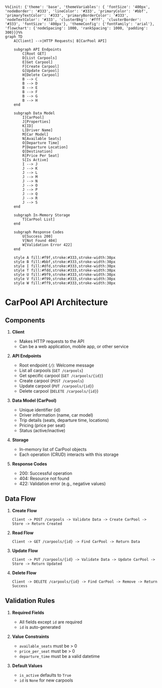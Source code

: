 ```mermaid
%%{init: {'theme': 'base', 'themeVariables': { 'fontSize': '400px', 'nodeBorder': '#333', 'lineColor': '#333', 'primaryColor': '#bbf', 'primaryTextColor': '#333', 'primaryBorderColor': '#333', 'nodeTextColor': '#333', 'clusterBkg': '#fff', 'clusterBorder': '#333', 'fontSize': '400px'}, 'themeConfig': {'fontFamily': 'arial'}, 'flowchart': {'nodeSpacing': 1000, 'rankSpacing': 1000, 'padding': 300}}}%%
graph TD
    A[Client] -->|HTTP Requests| B[CarPool API]
    
    subgraph API Endpoints
        C[Root GET]
        D[List Carpools]
        E[Get Carpool]
        F[Create Carpool]
        G[Update Carpool]
        H[Delete Carpool]
        B --> C
        B --> D
        B --> E
        B --> F
        B --> G
        B --> H
    end

    subgraph Data Model
        I[CarPool]
        J[Properties]
        K[ID]
        L[Driver Name]
        M[Car Model]
        N[Available Seats]
        O[Departure Time]
        P[Departure Location]
        Q[Destination]
        R[Price Per Seat]
        S[Is Active]
        I --> J
        J --> K
        J --> L
        J --> M
        J --> N
        J --> O
        J --> P
        J --> Q
        J --> R
        J --> S
    end

    subgraph In-Memory Storage
        T[CarPool List]
    end

    subgraph Response Codes
        U[Success 200]
        V[Not Found 404]
        W[Validation Error 422]
    end

    style A fill:#f9f,stroke:#333,stroke-width:30px
    style B fill:#bbf,stroke:#333,stroke-width:30px
    style I fill:#dfd,stroke:#333,stroke-width:30px
    style T fill:#fdd,stroke:#333,stroke-width:30px
    style U fill:#9f9,stroke:#333,stroke-width:30px
    style V fill:#f99,stroke:#333,stroke-width:30px
    style W fill:#ff9,stroke:#333,stroke-width:30px
```

# CarPool API Architecture

## Components

1. **Client**
   - Makes HTTP requests to the API
   - Can be a web application, mobile app, or other service

2. **API Endpoints**
   - Root endpoint (`/`): Welcome message
   - List all carpools (`GET /carpools`)
   - Get specific carpool (`GET /carpools/{id}`)
   - Create carpool (`POST /carpools`)
   - Update carpool (`PUT /carpools/{id}`)
   - Delete carpool (`DELETE /carpools/{id}`)

3. **Data Model (CarPool)**
   - Unique identifier (id)
   - Driver information (name, car model)
   - Trip details (seats, departure time, locations)
   - Pricing (price per seat)
   - Status (active/inactive)

4. **Storage**
   - In-memory list of CarPool objects
   - Each operation (CRUD) interacts with this storage

5. **Response Codes**
   - 200: Successful operation
   - 404: Resource not found
   - 422: Validation error (e.g., negative values)

## Data Flow

1. **Create Flow**
   ```
   Client -> POST /carpools -> Validate Data -> Create CarPool -> Store -> Return Created
   ```

2. **Read Flow**
   ```
   Client -> GET /carpools/{id} -> Find CarPool -> Return Data
   ```

3. **Update Flow**
   ```
   Client -> PUT /carpools/{id} -> Validate Data -> Update CarPool -> Store -> Return Updated
   ```

4. **Delete Flow**
   ```
   Client -> DELETE /carpools/{id} -> Find CarPool -> Remove -> Return Success
   ```

## Validation Rules

1. **Required Fields**
   - All fields except `id` are required
   - `id` is auto-generated

2. **Value Constraints**
   - `available_seats` must be > 0
   - `price_per_seat` must be > 0
   - `departure_time` must be a valid datetime

3. **Default Values**
   - `is_active` defaults to `True`
   - `id` is `None` for new carpools 